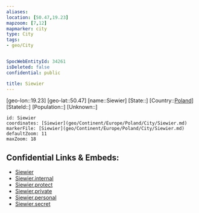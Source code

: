 ```yaml
---
aliases: 
location: [50.47,19.23]
mapzoom: [7,12] 
mapmarker: city 
type: City
tags:
- geo/City


SpocWebEntityId: 34261
isDeleted: false
confidential: public

title: Siewier
---
```

[geo-lon::19.23]
[geo-lat::50.47]
[name::Siewier]
[State::]
[Country::[Poland](geo/Continent/Europe/Poland.md)]
[StateId::]
[Population::]
[Unknown::]


```leaflet
id: Siewier
coordinates: [Siewier](geo/Continent/Europe/Poland/City/Siewier.md)
markerFile: [Siewier](geo/Continent/Europe/Poland/City/Siewier.md)
defaultZoom: 11 
maxZoom: 18
```


## Confidential Links & Embeds: 
- [Siewier](../../../../../../_public/geo/Continent/Europe/Poland/City/Siewier.md) 
- [Siewier.internal](../../../../../../_internal/geo/Continent/Europe/Poland/City/Siewier.internal.md) 
- [Siewier.protect](../../../../../../_protect/geo/Continent/Europe/Poland/City/Siewier.protect.md) 
- [Siewier.private](../../../../../../_private/geo/Continent/Europe/Poland/City/Siewier.private.md) 
- [Siewier.personal](../../../../../../_personal/geo/Continent/Europe/Poland/City/Siewier.personal.md) 
- [Siewier.secret](../../../../../../_secret/geo/Continent/Europe/Poland/City/Siewier.secret.md) 
